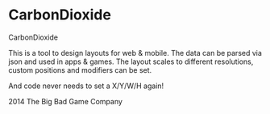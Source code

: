 CarbonDioxide
=============

CarbonDioxide

This is a tool to design layouts for web & mobile.
The data can be parsed via json and used in apps & games.
The layout scales to different resolutions, custom positions and modifiers can be set.

And code never needs to set a X/Y/W/H again!

2014
The Big Bad Game Company

